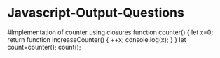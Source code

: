 # Javascript-Output-Questions

#Implementation of counter using closures
function counter()
{
    let x=0;
    return function increaseCounter()
    {
        ++x;
        console.log(x);
    }
}
let count=counter();
count();

